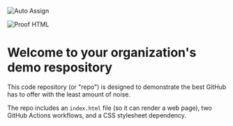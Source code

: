 ![Auto Assign](https://github.com/LimbusDeckMaker/demo-repository/actions/workflows/auto-assign.yml/badge.svg)

![Proof HTML](https://github.com/LimbusDeckMaker/demo-repository/actions/workflows/proof-html.yml/badge.svg)

# Welcome to your organization's demo respository
This code repository (or "repo") is designed to demonstrate the best GitHub has to offer with the least amount of noise.

The repo includes an `index.html` file (so it can render a web page), two GitHub Actions workflows, and a CSS stylesheet dependency.
